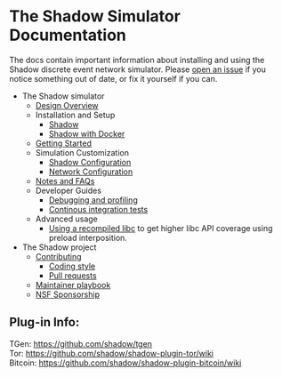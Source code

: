 # The Shadow Simulator Documentation

The docs contain important information about installing and using the Shadow discrete event network simulator. Please [open an issue](https://github.com/shadow/shadow/issues/new/choose) if you notice something out of date, or fix it yourself if you can.

 * The Shadow simulator
   * [Design Overview](design_overview.md)
   * Installation and Setup
     * [Shadow](install_shadow.md)
     * [Shadow with Docker](install_shadow_with_docker.md)
   * [Getting Started](getting_started.md)
   * Simulation Customization
     * [Shadow Configuration](shadow_config.md)
     * [Network Configuration](network_config.md)
   * [Notes and FAQs](notes_and_faq.md)
   * Developer Guides
     * [Debugging and profiling](developer_guide.md)
     * [Continous integration tests](ci.md)
   * Advanced usage
     * [Using a recompiled libc](using_recompiled_libc.md) to get higher libc
       API coverage using preload interposition.
 * The Shadow project
   * [Contributing](contributing.md)
     * [Coding style](coding_style.md)
     * [Pull requests](pull_requests.md)
   * [Maintainer playbook](maintainer_playbook.md)
   * [NSF Sponsorship](nsf_sponsorship.md)

## Plug-in Info:

TGen: https://github.com/shadow/tgen  
Tor: https://github.com/shadow/shadow-plugin-tor/wiki  
Bitcoin: https://github.com/shadow/shadow-plugin-bitcoin/wiki
